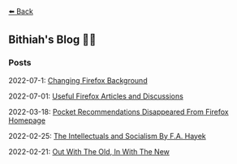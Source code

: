[⬅️ Back](https://vintagemind.github.io/blog/)

## Bithiah's Blog ✍🏼

### Posts 


2022-07-1: [Changing Firefox Background](https://vintagemind.github.io/blog/posts/change_background)


2022-07-01: [Useful Firefox Articles and Discussions](https://vintagemind.github.io/blog/posts/common_fx_probs)


2022-03-18: [Pocket Recommendations Disappeared From Firefox Homepage](https://vintagemind.github.io/blog/posts/pocket_recommendations)

2022-02-25: [The Intellectuals and Socialism By F.A. Hayek](https://vintagemind.github.io/blog/posts/intellects_and_socialism)

2022-02-21: [Out With The Old, In With The New](https://vintagemind.github.io/blog/posts/transition)
